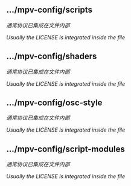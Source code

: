 
##  .../mpv-config/scripts

*通常协议已集成在文件内部*

*Usually the LICENSE is integrated inside the file*


##  .../mpv-config/shaders

*通常协议已集成在文件内部*

*Usually the LICENSE is integrated inside the file*

##  .../mpv-config/osc-style

*通常协议已集成在文件内部*

*Usually the LICENSE is integrated inside the file*

##  .../mpv-config/script-modules

*通常协议已集成在文件内部*

*Usually the LICENSE is integrated inside the file*

